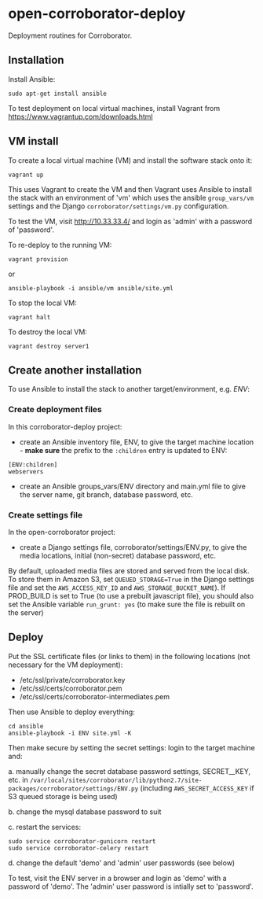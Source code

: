 # open-corroborator-deploy

Deployment routines for Corroborator.

## Installation

Install Ansible:

```
sudo apt-get install ansible
```

To test deployment on local virtual machines, install Vagrant from https://www.vagrantup.com/downloads.html


## VM install

To create a local virtual machine (VM) and install the software stack onto it:

```
vagrant up
```

This uses Vagrant to create the VM and then Vagrant uses Ansible to install the stack with an environment of 'vm' which uses the ansible `group_vars/vm` settings and the Django `corroborator/settings/vm.py` configuration.

To test the VM, visit http://10.33.33.4/ and login as 'admin' with a password of 'password'.

To re-deploy to the running VM:

```
vagrant provision
```

or

```
ansible-playbook -i ansible/vm ansible/site.yml
```

To stop the local VM:

```
vagrant halt
```

To destroy the local VM:

```
vagrant destroy server1
```

## Create another installation
To use Ansible to install the stack to another target/environment, e.g. _ENV_:

### Create deployment files
In this corroborator-deploy project:

 * create an Ansible inventory file, ENV, to give the target machine location - **make sure** the prefix to the `:children` entry is updated to ENV:
 
```
[ENV:children]
webservers
```

 * create an Ansible groups_vars/ENV directory and main.yml file to give the server name, git branch, database password, etc.

### Create settings file
In the open-corroborator project:

 * create a Django settings file, corroborator/settings/ENV.py, to give the media locations, initial (non-secret) database password, etc.
 
By default, uploaded media files are stored and served from the local disk. To store them in Amazon S3, set `QUEUED_STORAGE=True` in the Django settings file and set the `AWS_ACCESS_KEY_ID` and `AWS_STORAGE_BUCKET_NAME`).
If PROD_BUILD is set to True (to use a prebuilt javascript file), you should also set the Ansible variable `run_grunt: yes` (to make sure the file is rebuilt on the server)

## Deploy
Put the SSL certificate files (or links to them) in the following locations (not necessary for the VM deployment):

   * /etc/ssl/private/corroborator.key
   * /etc/ssl/certs/corroborator.pem
   * /etc/ssl/certs/corroborator-intermediates.pem

Then use Ansible to deploy everything:

```
cd ansible
ansible-playbook -i ENV site.yml -K
```

Then make secure by setting the secret settings: login to the target machine and:
 
   a. manually change the secret database password settings, SECRET__KEY, etc. in `/var/local/sites/corroborator/lib/python2.7/site-packages/corroborator/settings/ENV.py`
      (including `AWS_SECRET_ACCESS_KEY` if S3 queued storage is being used)
      
   b. change the mysql database password to suit
   
   c. restart the services:
   
   ```
   sudo service corroborator-gunicorn restart
   sudo service corroborator-celery restart
   ```

   d. change the default 'demo' and 'admin' user passwords (see below)

To test, visit the ENV server in a browser and login as 'demo' with a password of 'demo'.
The 'admin' user password is intially set to 'password'.
